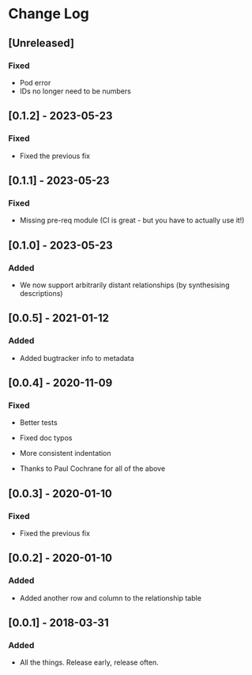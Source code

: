 # Change Log

## [Unreleased]

### Fixed

- Pod error
- IDs no longer need to be numbers

## [0.1.2] - 2023-05-23

### Fixed

- Fixed the previous fix

## [0.1.1] - 2023-05-23

### Fixed

- Missing pre-req module (CI is great - but you have to actually use it!)

## [0.1.0] - 2023-05-23

### Added

- We now support arbitrarily distant relationships (by synthesising descriptions)

## [0.0.5] - 2021-01-12

### Added

- Added bugtracker info to metadata

## [0.0.4] - 2020-11-09

### Fixed

- Better tests

- Fixed doc typos

- More consistent indentation

- Thanks to Paul Cochrane for all of the above

## [0.0.3] - 2020-01-10

### Fixed

- Fixed the previous fix

## [0.0.2] - 2020-01-10

### Added

- Added another row and column to the relationship table

## [0.0.1] - 2018-03-31

### Added

- All the things. Release early, release often.
